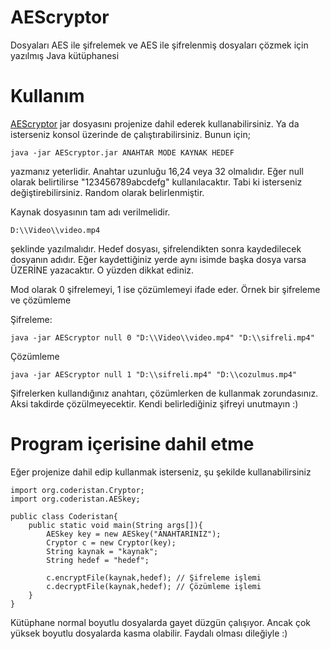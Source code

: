 # AEScryptor
Dosyaları AES ile şifrelemek ve AES ile şifrelenmiş dosyaları çözmek için yazılmış Java kütüphanesi

# Kullanım

[AEScryptor](https://github.com/coderistan/AEScryptor/dist/AEScryptor.jar) jar dosyasını projenize dahil ederek kullanabilirsiniz. Ya da isterseniz konsol üzerinde de çalıştırabilirsiniz. Bunun için;

```
java -jar AEScryptor.jar ANAHTAR MODE KAYNAK HEDEF
```

yazmanız yeterlidir. Anahtar uzunluğu 16,24 veya 32 olmalıdır. Eğer null olarak belirtilirse "123456789abcdefg" kullanılacaktır. Tabi ki isterseniz değiştirebilirsiniz. Random olarak belirlenmiştir. 

Kaynak dosyasının tam adı verilmelidir.

```
D:\\Video\\video.mp4
```

şeklinde yazılmalıdır. Hedef dosyası, şifrelendikten sonra kaydedilecek dosyanın adıdır. Eğer kaydettiğiniz yerde aynı isimde başka dosya varsa ÜZERİNE yazacaktır. O yüzden dikkat ediniz. 

Mod olarak 0 şifrelemeyi, 1 ise çözümlemeyi ifade eder. Örnek bir şifreleme ve çözümleme

Şifreleme:
```
java -jar AEScryptor null 0 "D:\\Video\\video.mp4" "D:\\sifreli.mp4"
```

Çözümleme
```
java -jar AEScryptor null 1 "D:\\sifreli.mp4" "D:\\cozulmus.mp4"
```

Şifrelerken kullandığınız anahtarı, çözümlerken de kullanmak zorundasınız. Aksi takdirde çözülmeyecektir. Kendi belirlediğiniz şifreyi unutmayın :)

# Program içerisine dahil etme

Eğer projenize dahil edip kullanmak isterseniz, şu şekilde kullanabilirsiniz

```
import org.coderistan.Cryptor;
import org.coderistan.AESkey;

public class Coderistan{
    public static void main(String args[]){
        AESkey key = new AESkey("ANAHTARINIZ");
        Cryptor c = new Cryptor(key);
        String kaynak = "kaynak";
        String hedef = "hedef";
        
        c.encryptFile(kaynak,hedef); // Şifreleme işlemi
        c.decryptFile(kaynak,hedef); // Çözümleme işlemi
    }
}
```

Kütüphane normal boyutlu dosyalarda gayet düzgün çalışıyor. Ancak çok yüksek boyutlu dosyalarda kasma olabilir. Faydalı olması dileğiyle :)

